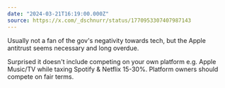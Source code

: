```yaml
---
date: "2024-03-21T16:19:00.000Z"
source: https://x.com/_dschnurr/status/1770953307407987143
---
```


Usually not a fan of the gov's negativity towards tech, but the Apple antitrust seems necessary and long overdue.

Surprised it doesn't include competing on your own platform e.g. Apple Music/TV while taxing Spotify & Netflix 15-30%. Platform owners should compete on fair terms.